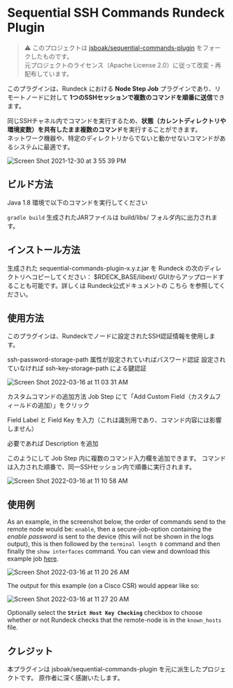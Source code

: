 # Sequential SSH Commands Rundeck Plugin

> ⚠ このプロジェクトは [jsboak/sequential-commands-plugin](https://github.com/jsboak/sequential-commands-plugin) をフォークしたものです。  
> 元プロジェクトのライセンス（Apache License 2.0）に従って改変・再配布しています。

このプラグインは、Rundeck における **Node Step Job** プラグインであり、リモートノードに対して **1つのSSHセッションで複数のコマンドを順番に送信**できます。

同じSSHチャネル内でコマンドを実行するため、**状態（カレントディレクトリや環境変数）を共有したまま複数のコマンド**を実行することができます。  
ネットワーク機器や、特定のディレクトリからでないと動かせないコマンドがあるシステムに最適です。

![Screen Shot 2021-12-30 at 3 55 39 PM](https://user-images.githubusercontent.com/11511251/147795129-b5a593ec-82e8-4acd-a25b-69270fd8c55a.png)

## ビルド方法
Java 1.8 環境で以下のコマンドを実行してください

`gradle build`
生成されたJARファイルは build/libs/ フォルダ内に出力されます。


## インストール方法
生成された sequential-commands-plugin-x.y.z.jar を Rundeck の次のディレクトリへコピーしてください：
$RDECK_BASE/libext/
GUIからアップロードすることも可能です。詳しくは Rundeck公式ドキュメントの こちら を参照してください。

## 使用方法
このプラグインは、Rundeckでノードに設定されたSSH認証情報を使用します。

ssh-password-storage-path 属性が設定されていればパスワード認証
設定されていなければ ssh-key-storage-path による鍵認証

![Screen Shot 2022-03-16 at 11 03 31 AM](https://user-images.githubusercontent.com/11511251/158657441-0dc90855-fe4f-461b-a20b-9d5a1968ade6.png)

カスタムコマンドの追加方法
Job Step にて「Add Custom Field（カスタムフィールドの追加）」をクリック

Field Label と Field Key を入力（これは識別用であり、コマンド内容には影響しません）

必要であれば Description を追加

このようにして Job Step 内に複数のコマンド入力欄を追加できます。
コマンドは入力された順番で、同一SSHセッション内で順番に実行されます。

![Screen Shot 2022-03-16 at 11 10 58 AM](https://user-images.githubusercontent.com/11511251/158658778-aa5636a3-1c84-4c5f-a8a4-3e8e3cbe5c07.png)

## 使用例
As an example, in the screenshot below, the order of commands send to the remote node would be: `enable`, then a secure-job-option containing the _enable password_ is sent to the device (this will not be shown in the logs output), this is then followed by the `terminal length 0` command and then finally the `show interfaces` command. 
You can view and download this example job [here](https://github.com/jsboak/sequential-commands-plugin/blob/main/example-jobs/Cisco_Router_-_Show_Interfaces.yaml).

![Screen Shot 2022-03-16 at 11 20 26 AM](https://user-images.githubusercontent.com/11511251/158660331-b6771155-8765-44bd-a752-53e31ec825cb.png)

The output for this example (on a Cisco CSR) would appear like so:

![Screen Shot 2022-03-16 at 11 27 20 AM](https://user-images.githubusercontent.com/11511251/158661436-391f4134-b96d-4606-898f-34938d9ccad1.png)

Optionally select the **`Strict Host Key Checking`** checkbox to choose whether or not Rundeck checks that the remote-node is in the `known_hosts` file.

## クレジット
本プラグインは jsboak/sequential-commands-plugin を元に派生したプロジェクトです。
原作者に深く感謝いたします。
